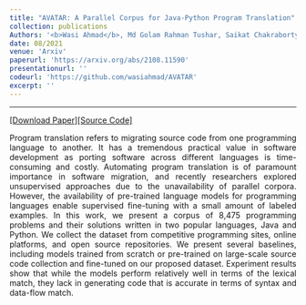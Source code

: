 ```yaml
---
title: "AVATAR: A Parallel Corpus for Java-Python Program Translation"
collection: publications
Authors: '<b>Wasi Ahmad</b>, Md Golam Rahman Tushar, Saikat Chakraborty, and Kai-Wei Chang.'
date: 08/2021
venue: 'Arxiv'
paperurl: 'https://arxiv.org/abs/2108.11590'
presentationurl: ''
codeurl: 'https://github.com/wasiahmad/AVATAR'
excerpt: ''
---
```

---
<a href='https://arxiv.org/pdf/2108.11590.pdf' target="_blank">[Download Paper]</a><a href='https://github.com/wasiahmad/AVATAR' target="_blank">[Source Code]</a>

<p align="justify">
  Program translation refers to migrating source code from one programming language to another. It has a tremendous practical value in software development as 
  porting software across different languages is time-consuming and costly. Automating program translation is of paramount importance in software migration, 
  and recently researchers explored unsupervised approaches due to the unavailability of parallel corpora. However, the availability of pre-trained language 
  models for programming languages enable supervised fine-tuning with a small amount of labeled examples. In this work, we present a corpus of 8,475 programming 
  problems and their solutions written in two popular languages, Java and Python. We collect the dataset from competitive programming sites, online platforms, 
  and open source repositories. We present several baselines, including models trained from scratch or pre-trained on large-scale source code collection and 
  fine-tuned on our proposed dataset. Experiment results show that while the models perform relatively well in terms of the lexical match, they lack in 
  generating code that is accurate in terms of syntax and data-flow match.
</p>
